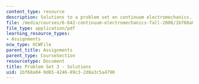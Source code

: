 ```yaml
---
content_type: resource
description: Solutions to a problem set on continuum electromechanics.
file: /media/courses/6-642-continuum-electromechanics-fall-2008/1bf68a049d65424689c32d8a3c5a4790_pset3_soln.pdf
file_type: application/pdf
learning_resource_types:
- Assignments
ocw_type: OCWFile
parent_title: Assignments
parent_type: CourseSection
resourcetype: Document
title: Problem Set 3 - Solutions
uid: 1bf68a04-9d65-4246-89c3-2d8a3c5a4790
---
```

